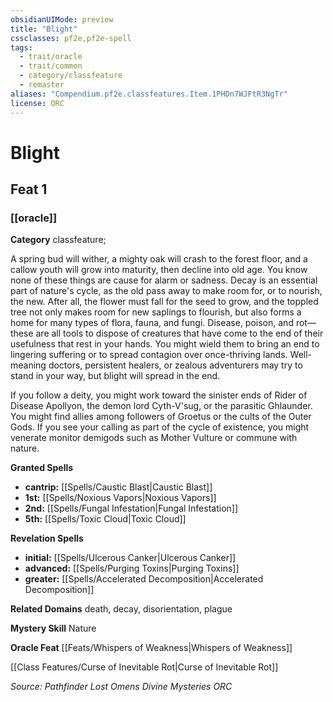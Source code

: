 ```yaml
---
obsidianUIMode: preview
title: "Blight"
cssclasses: pf2e,pf2e-spell
tags:
  - trait/oracle
  - trait/common
  - category/classfeature
  - remaster
aliases: "Compendium.pf2e.classfeatures.Item.1PHDn7WJFtR3NgTr"
license: ORC
---
```

# Blight
## Feat 1
### [[oracle]]

**Category** classfeature; 




A spring bud will wither, a mighty oak will crash to the forest floor, and a callow youth will grow into maturity, then decline into old age. You know none of these things are cause for alarm or sadness. Decay is an essential part of nature's cycle, as the old pass away to make room for, or to nourish, the new. After all, the flower must fall for the seed to grow, and the toppled tree not only makes room for new saplings to flourish, but also forms a home for many types of flora, fauna, and fungi. Disease, poison, and rot—these are all tools to dispose of creatures that have come to the end of their usefulness that rest in your hands. You might wield them to bring an end to lingering suffering or to spread contagion over once-thriving lands. Well-meaning doctors, persistent healers, or zealous adventurers may try to stand in your way, but blight will spread in the end.

If you follow a deity, you might work toward the sinister ends of Rider of Disease Apollyon, the demon lord Cyth-V'sug, or the parasitic Ghlaunder. You might find allies among followers of Groetus or the cults of the Outer Gods. If you see your calling as part of the cycle of existence, you might venerate monitor demigods such as Mother Vulture or commune with nature.

**Granted Spells**

*   **cantrip:** [[Spells/Caustic Blast|Caustic Blast]]
*   **1st:** [[Spells/Noxious Vapors|Noxious Vapors]]
*   **2nd:** [[Spells/Fungal Infestation|Fungal Infestation]]
*   **5th:** [[Spells/Toxic Cloud|Toxic Cloud]]

**Revelation Spells**

*   **initial:** [[Spells/Ulcerous Canker|Ulcerous Canker]]
*   **advanced:** [[Spells/Purging Toxins|Purging Toxins]]
*   **greater:** [[Spells/Accelerated Decomposition|Accelerated Decomposition]]

**Related Domains** death, decay, disorientation, plague

**Mystery Skill** Nature

**Oracle Feat** [[Feats/Whispers of Weakness|Whispers of Weakness]]

[[Class Features/Curse of Inevitable Rot|Curse of Inevitable Rot]]

*Source: Pathfinder Lost Omens Divine Mysteries*
*ORC*